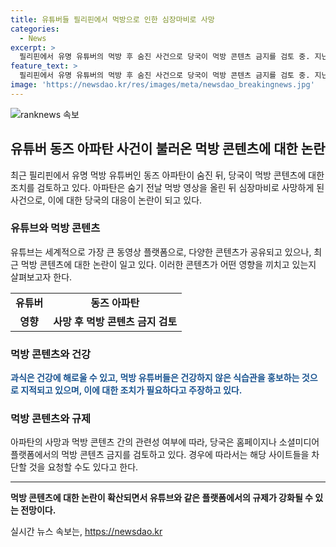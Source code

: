 ```yaml
---
title: 유튜버들 필리핀에서 먹방으로 인한 심장마비로 사망
categories:
  - News
excerpt: >
  필리핀에서 유명 유튜버의 먹방 후 숨진 사건으로 당국이 먹방 콘텐츠 금지를 검토 중. 지난달 먹방 동영상을 올린 후 다음 날 숨진 유튜버로 인해 건강 문제와 연관성을 조사하고, 먹방 콘텐츠 금지를 검토 중이며, 건강 부족을 홍보하는 행태에 대한 대책 마련 중. 해당 유튜버의 사망과 먹방의 연관성이 확인된다면 먹방 콘텐츠를 플랫폼에서 금지할 계획이며, 이는 기본적으로 음식 포르노로 인식되어 관련된 사이트들의 차단까지 요청될 수 있다는 입장을 밝혔다.
feature_text: >
  필리핀에서 유명 유튜버의 먹방 후 숨진 사건으로 당국이 먹방 콘텐츠 금지를 검토 중. 지난달 먹방 동영상을 올린 후 다음 날 숨진 유튜버로 인해 건강 문제와 연관성을 조사하고, 먹방 콘텐츠 금지를 검토 중이며, 건강 부족을 홍보하는 행태에 대한 대책 마련 중. 해당 유튜버의 사망과 먹방의 연관성이 확인된다면 먹방 콘텐츠를 플랫폼에서 금지할 계획이며, 이는 기본적으로 음식 포르노로 인식되어 관련된 사이트들의 차단까지 요청될 수 있다는 입장을 밝혔다.
image: 'https://newsdao.kr/res/images/meta/newsdao_breakingnews.jpg'
---
```


<p><img src="https://newsdao.kr/res/images/meta/newsdao_breakingnews.jpg" alt="ranknews 속보" /></p>

<h2 data-ke-size="size26">유튜버 동즈 아파탄 사건이 불러온 먹방 콘텐츠에 대한 논란</h2>

<p data-ke-size="size16">최근 필리핀에서 유명 먹방 유튜버인 동즈 아파탄이 숨진 뒤, 당국이 먹방 콘텐츠에 대한 조치를 검토하고 있다. 아파탄은 숨기 전날 먹방 영상을 올린 뒤 심장마비로 사망하게 된 사건으로, 이에 대한 당국의 대응이 논란이 되고 있다.</p>

<h3>유튜브와 먹방 콘텐츠</h3>

<p data-ke-size="size16">유튜브는 세계적으로 가장 큰 동영상 플랫폼으로, 다양한 콘텐츠가 공유되고 있으나, 최근 먹방 콘텐츠에 대한 논란이 일고 있다. 이러한 콘텐츠가 어떤 영향을 끼치고 있는지 살펴보고자 한다.</p>

<table>
    <tr>
        <td style="text-align: center; height: 17px;"><b>유튜버</b></td>
        <td style="text-align: center; height: 17px;"><b>동즈 아파탄</b></td>
    </tr>
    <tr>
        <td style="text-align: center; height: 17px;"><b>영향</b></td>
        <td style="text-align: center; height: 17px;"><b>사망 후 먹방 콘텐츠 금지 검토</b></td>
    </tr>
</table>

<h3>먹방 콘텐츠와 건강</h3>

<p data-ke-size="size16"><b><span style="color: #1a5490;">과식은 건강에 해로울 수 있고, 먹방 유튜버들은 건강하지 않은 식습관을 홍보하는 것으로 지적되고 있으며, 이에 대한 조치가 필요하다고 주장하고 있다.</span></b></p>

<h3>먹방 콘텐츠와 규제</h3>

<p data-ke-size="size16">아파탄의 사망과 먹방 콘텐츠 간의 관련성 여부에 따라, 당국은 홈페이지나 소셜미디어 플랫폼에서의 먹방 콘텐츠 금지를 검토하고 있다. 경우에 따라서는 해당 사이트들을 차단할 것을 요청할 수도 있다고 한다.</p>

<hr>

<p data-ke-size="size16"><b>먹방 콘텐츠에 대한 논란이 확산되면서 유튜브와 같은 플랫폼에서의 규제가 강화될 수 있는 전망이다. </b></p>
실시간 뉴스 속보는, <a href="https://newsdao.kr" rel="dofollow">https://newsdao.kr</a>


